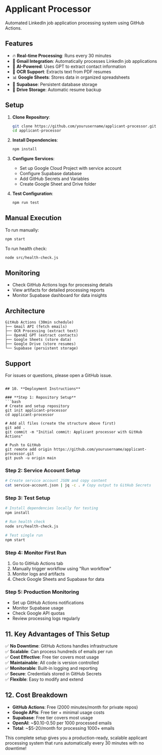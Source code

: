 # Applicant Processor

Automated LinkedIn job application processing system using GitHub Actions.

## Features

- 🔥 **Real-time Processing**: Runs every 30 minutes
- 📧 **Gmail Integration**: Automatically processes LinkedIn job applications
- 🤖 **AI-Powered**: Uses GPT to extract contact information
- 📄 **OCR Support**: Extracts text from PDF resumes
- 📊 **Google Sheets**: Stores data in organized spreadsheets
- 💾 **Supabase**: Persistent database storage
- 📁 **Drive Storage**: Automatic resume backup

## Setup

1. **Clone Repository**:
   ```bash
   git clone https://github.com/yourusername/applicant-processor.git
   cd applicant-processor
   ```

2. **Install Dependencies**:
   ```bash
   npm install
   ```

3. **Configure Services**:
   - Set up Google Cloud Project with service account
   - Configure Supabase database
   - Add GitHub Secrets and Variables
   - Create Google Sheet and Drive folder

4. **Test Configuration**:
   ```bash
   npm run test
   ```

## Manual Execution

To run manually:
```bash
npm start
```

To run health check:
```bash
node src/health-check.js
```

## Monitoring

- Check GitHub Actions logs for processing details
- View artifacts for detailed processing reports
- Monitor Supabase dashboard for data insights

## Architecture

```
GitHub Actions (30min schedule)
├── Gmail API (fetch emails)
├── OCR Processing (extract text)
├── OpenAI GPT (extract contacts)
├── Google Sheets (store data)
├── Google Drive (store resumes)
└── Supabase (persistent storage)
```

## Support

For issues or questions, please open a GitHub issue.
```

## 10. **Deployment Instructions**

### **Step 1: Repository Setup**
```bash
# Create and setup repository
git init applicant-processor
cd applicant-processor

# Add all files (create the structure above first)
git add .
git commit -m "Initial commit: Applicant processor with GitHub Actions"

# Push to GitHub
git remote add origin https://github.com/yourusername/applicant-processor.git
git push -u origin main
```

### **Step 2: Service Account Setup**
```bash
# Create service account JSON and copy content
cat service-account.json | jq -c . # Copy output to GitHub Secrets
```

### **Step 3: Test Setup**
```bash
# Install dependencies locally for testing
npm install

# Run health check
node src/health-check.js

# Test single run
npm start
```

### **Step 4: Monitor First Run**
1. Go to GitHub Actions tab
2. Manually trigger workflow using "Run workflow"
3. Monitor logs and artifacts
4. Check Google Sheets and Supabase for data

### **Step 5: Production Monitoring**
- Set up GitHub Actions notifications
- Monitor Supabase usage
- Check Google API quotas
- Review processing logs regularly

## 11. **Key Advantages of This Setup**

✅ **No Downtime**: GitHub Actions handles infrastructure  
✅ **Scalable**: Can process hundreds of emails per run  
✅ **Cost Effective**: Free tier covers most usage  
✅ **Maintainable**: All code is version controlled  
✅ **Monitorable**: Built-in logging and reporting  
✅ **Secure**: Credentials stored in GitHub Secrets  
✅ **Flexible**: Easy to modify and extend  

## 12. **Cost Breakdown**

- **GitHub Actions**: Free (2000 minutes/month for private repos)
- **Google APIs**: Free tier + minimal usage costs
- **Supabase**: Free tier covers most usage
- **OpenAI**: ~$0.10-0.50 per 1000 processed emails
- **Total**: ~$5-20/month for processing 1000+ emails

This complete setup gives you a production-ready, scalable applicant processing system that runs automatically every 30 minutes with no downtime!